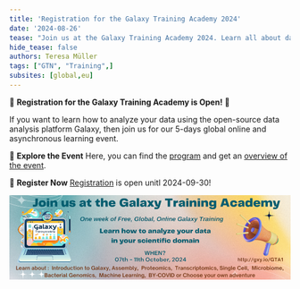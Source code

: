 ```yaml
---
title: 'Registration for the Galaxy Training Academy 2024'
date: '2024-08-26'
tease: "Join us at the Galaxy Training Academy 2024. Learn all about data analysis with Galaxy, for all levels. Registration is open now!"
hide_tease: false
authors: Teresa Müller
tags: ["GTN", "Training",]
subsites: [global,eu]
---
```


📢 **Registration for the Galaxy Training Academy is Open!** 📢


If you want to learn how to analyze your data using the open-source data analysis platform Galaxy, then join us for our 5-days global online and asynchronous learning event.

🚀 **Explore the Event**
 Here, you can find the [program](https://training.galaxyproject.org/training-material/events/galaxy-academy-2024.html#program) and get an [overview of the event](https://training.galaxyproject.org/training-material/events/galaxy-academy-2024.html#overview). 

📝 **Register Now**
[Registration](https://forms.gle/cxzVatt7MAgiMX12A) is open unitl 2024-09-30! 


![Event banner](./banner_event_page_1000x300.png)



